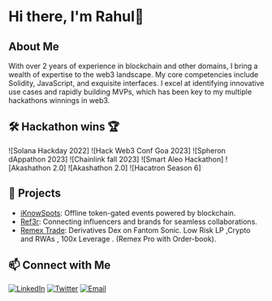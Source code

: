 # Hi there, I'm Rahul👋


## About Me
With over 2 years of experience in blockchain and other domains, I bring a wealth of expertise to the web3 landscape. My core competencies include Solidity, JavaScript, and exquisite interfaces. I excel at identifying innovative use cases and rapidly building MVPs, which has been key to my multiple hackathons winnings in web3.



## 🛠️ Hackathon wins 🏆
<!-- Icons for the technologies and tools you use -->
![Solana Hackday 2022]
![Hack Web3 Conf Goa 2023]
![Spheron dAppathon 2023]
![Chainlink fall 2023]
![Smart Aleo Hackathon]
![Akashathon 2.0]
![Akashathon 2.0]
![Hacatron Season 6]

## 🚀 Projects
<!-- Showcase your projects with links -->
- [iKnowSpots](https://github.com/IKnowSpots/interface-evm): Offline token-gated events powered by blockchain.
- [Ref3r](https://github.com/Ref3r/interface): Connecting influencers and brands for seamless collaborations.
- [Remex Trade](https://github.com/Remex-Trade/landing-page): Derivatives Dex on Fantom Sonic. Low Risk LP ,Crypto and RWAs , 100x Leverage . (Remex Pro with Order-book). 



## 📫 Connect with Me
<!-- Social media icons and links -->
[![LinkedIn](https://img.shields.io/badge/LinkedIn-blue?style=flat-square&logo=linkedin)](https://www.linkedin.com/in/rahulkathuriaa/)
[![Twitter](https://img.shields.io/badge/Twitter-blue?style=flat-square&logo=twitter)](https://x.com/Rahul15kathuria)
[![Email](https://img.shields.io/badge/Email-blue?style=flat-square&logo=gmail)](mailto:rahulkathuria008@gmail.com)
